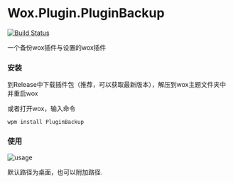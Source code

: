 # Wox.Plugin.PluginBackup

[![Build Status](https://travis-ci.com/cildhdi/Wox.Plugin.PluginBackup.svg?branch=master)](https://travis-ci.com/cildhdi/Wox.Plugin.PluginBackup)

一个备份wox插件与设置的wox插件



### 安装

到Release中下载插件包（推荐，可以获取最新版本），解压到wox主题文件夹中并重启wox

或者打开wox，输入命令

```
wpm install PluginBackup
```



### 使用

![usage](http://img02.sogoucdn.com/app/a/100520146/9075c33011d31cccbce69b87b175cbdc)

默认路径为桌面，也可以附加路径.